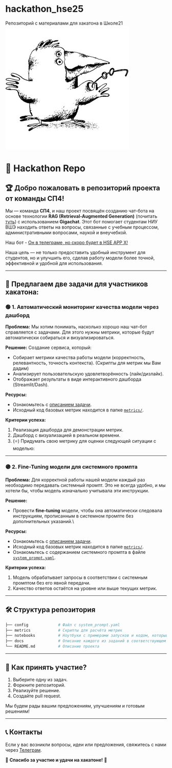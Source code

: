 # hackathon_hse25
Репозиторий с материалами для хакатона в Школе21
![Логотип GitHub](/logo.gif)

# 🚀 Hackathon Repo

## 🏆 **Добро пожаловать в репозиторий проекта от команды СП4!**

Мы — команда **СП4**, и наш проект посвящён созданию чат-бота на основе технологии **RAG (Retrieval-Augmented Generation)** (почитать [туть](https://habr.com/ru/articles/779526/ "че такое РАГ?")) с использованием **Gigachat**. Этот бот помогает студентам НИУ ВШЭ находить ответы на вопросы, связанные с учебным процессом, административными вопросами, наукой и внеучебкой.

Наш бот - [Он в телеграме, но скоро будет в HSE APP X!](https://t.me/hse_stud_help_bot)

Наша цель — не только предоставить удобный инструмент для студентов, но и улучшить его, сделав работу модели более точной, эффективной и удобной для использования.

---

## 🌟 **Предлагаем две задачи для участников хакатона:**

### 🟢 **1. Автоматический мониторинг качества модели через дашборд**

**Проблема:**
Мы хотим понимать, насколько хорошо наш чат-бот справляется с задачами. Для этого нужны метрики, которые будут автоматически собираться и визуализироваться.

**Решение:**
Создание сервиса, который:
- Собирает метрики качества работы модели (корректность, релевантность, точность контекста). (Скрипты для метрик мы Вам дадим)
- Анализирует пользовательскую удовлетворённость (лайк/дизлайк).
- Отображает результаты в виде интерактивного дашборда (Streamlit/Dash).

**Ресурсы:**
- Ознакомьтесь с [описанием задачи](./docs/hackathon_dashboard.md).
- Исходный код базовых метрик находится в папке [`metrics/`](./metrics).

**Критерии успеха:**
1. Реализация дашборда для демонстрации метрик.
2. Дашборд с визуализацией в реальном времени.
3. (⭐) Придумать свою метрику для оценки следующей ситуации с моделью: 

---

### 🟣 **2. Fine-Tuning модели для системного промпта**

**Проблема:**
Для корректной работы нашей модели каждый раз необходимо передавать системный промпт. Это не всегда удобно, и мы хотели бы, чтобы модель изначально учитывала эти инструкции.

**Решение:**
- Провести **fine-tuning** модели, чтобы она автоматически следовала инструкциям, прописанным в системном промпте без дополнительных указаний.\

**Ресурсы:**
- Ознакомьтесь с [описанием задачи](./docs/hackathon_finetune.md).
- Исходный код базовых метрик находится в папке [`metrics/`](./metrics).
- Ознакомьтесь с содержанием системного промпта в файле [`system_prompt.yaml`](./config/system_prompt.yaml).

**Критерии успеха:**
1. Модель обрабатывает запросы в соответствии с системным промптом без его явной передачи.
2. Качество ответов остаётся на уровне или выше текущих метрик.

---

## 🛠️ **Структура репозитория**

```bash
├── config             # Файл с system_prompt.yaml
├── metrics            # Скрипты для расчёта метрик
├── notebooks          # Ноутбуки с примерами запусков и кодом, который может быть полезен
├── docs               # Описание каждого из заданий в соответствующем файле
└── README.md          # Описание проекта
```

---

## 🤝 **Как принять участие?**

1. Выберите одну из задач.
2. Форкните репозиторий.
3. Реализуйте решение.
4. Создайте pull request.

Мы будем рады вашим предложениям, улучшениям и готовым решениям!

---

## 📞 **Контакты**

Если у вас возникли вопросы, идеи или предложения, свяжитесь с нами через [Телеграм](https://t.me/vlone_l).

🚀 **Спасибо за участие и удачи на хакатоне!** 🚀

